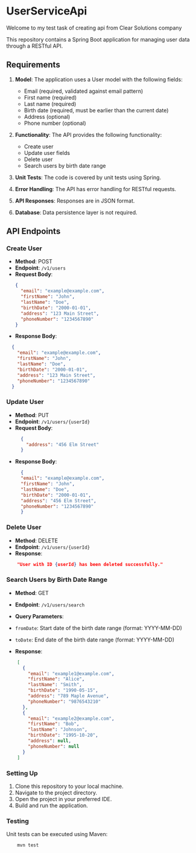 # UserServiceApi
Welcome to my test task of creating api from Clear Solutions company

This repository contains a Spring Boot application for managing user data through a RESTful API.

## Requirements

1. **Model**: The application uses a User model with the following fields:
   - Email (required, validated against email pattern)
   - First name (required)
   - Last name (required)
   - Birth date (required, must be earlier than the current date)
   - Address (optional)
   - Phone number (optional)

2. **Functionality**: The API provides the following functionality:
   - Create user
   - Update user fields
   - Delete user
   - Search users by birth date range

3. **Unit Tests**: The code is covered by unit tests using Spring.

4. **Error Handling**: The API has error handling for RESTful requests.

5. **API Responses**: Responses are in JSON format.

6. **Database**: Data persistence layer is not required.

## API Endpoints

### Create User
- **Method**: POST
- **Endpoint**: `/v1/users`
- **Request Body**:
  ```json
  {
    "email": "example@example.com",
    "firstName": "John",
    "lastName": "Doe",
    "birthDate": "2000-01-01",
    "address": "123 Main Street",
    "phoneNumber": "1234567890"
  }
  ```
 - **Response Body**:
```json
  {
    "email": "example@example.com",
    "firstName": "John",
    "lastName": "Doe",
    "birthDate": "2000-01-01",
    "address": "123 Main Street",
    "phoneNumber": "1234567890"
  }
 ```
### Update User

- **Method**: PUT
- **Endpoint**: `/v1/users/{userId}`
- **Request Body**:
  ```json
    {
      "address": "456 Elm Street"
    }
   ```
- **Response Body**:
  ```json
    {
    "email": "example@example.com",
    "firstName": "John",
    "lastName": "Doe",
    "birthDate": "2000-01-01",
    "address": "456 Elm Street",
    "phoneNumber": "1234567890"
    }
   ```
### Delete User

- **Method**: DELETE
- **Endpoint**: `/v1/users/{userId}`
- **Response**: 
```json
    "User with ID {userId} has been deleted successfully."
 ```
### Search Users by Birth Date Range

- **Method**: GET
- **Endpoint**: `/v1/users/search`
- **Query Parameters**:
- `fromDate`: Start date of the birth date range (format: YYYY-MM-DD)
- `toDate`: End date of the birth date range (format: YYYY-MM-DD)

- **Response**: 
```json
    [
      {
        "email": "example1@example.com",
        "firstName": "Alice",
        "lastName": "Smith",
        "birthDate": "1990-05-15",
        "address": "789 Maple Avenue",
        "phoneNumber": "9876543210"
      },
      {
        "email": "example2@example.com",
        "firstName": "Bob",
        "lastName": "Johnson",
        "birthDate": "1995-10-20",
        "address": null,
        "phoneNumber": null
      }
    ]
 ```
### Setting Up
1. Clone this repository to your local machine.
2. Navigate to the project directory.
3. Open the project in your preferred IDE.
4. Build and run the application.

### Testing
Unit tests can be executed using Maven:
```bash
    mvn test
 ```

  

